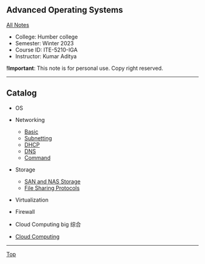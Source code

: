 ## Advanced Operating Systems

[All Notes](../../index.md)

- College: Humber college
- Semester: Winter 2023
- Course ID: ITE-5210-IGA
- Instructor: Kumar Aditya

**!Important**: This note is for personal use. Copy right reserved.

---

## Catalog

- OS

- Networking

  - [Basic](./Networking/basic.md)
  - [Subnetting](./Networking/subnetting.md)
  - [DHCP](./Networking/dhcp.md)
  - [DNS](./Networking/dns.md)
  - [Command](./Networking/command.md)

- Storage

  - [SAN and NAS Storage](./storage.md)
  - [File Sharing Protocols](./file_sharing_protocol.md)

- Virtualization

- Firewall

- Cloud Computing big 综合

- [Cloud Computing](./cloud_computing.md)

---

[Top](#advanced-operating-systems)
